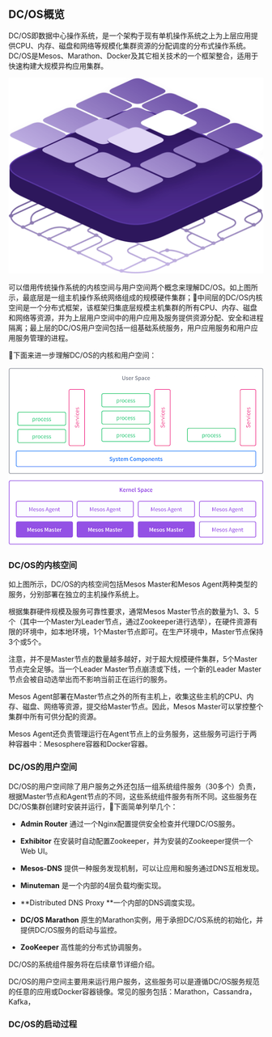 ## DC/OS概览

DC/OS即数据中心操作系统，是一个架构于现有单机操作系统之上为上层应用提供CPU、内存、磁盘和网络等规模化集群资源的分配调度的分布式操作系统。DC/OS是Mesos、Marathon、Docker及其它相关技术的一个框架整合，适用于快速构建大规模异构应用集群。

![](/assets/dcos_overview.png)

可以借用传统操作系统的内核空间与用户空间两个概念来理解DC/OS。如上图所示，最底层是一组主机操作系统网络组成的规模硬件集群；中间层的DC/OS内核空间是一个分布式框架，该框架归集底层规模主机集群的所有CPU、内存、磁盘和网络等资源，并为上层用户空间中的用户应用及服务提供资源分配、安全和进程隔离；最上层的DC/OS用户空间包括一组基础系统服务，用户应用服务和用户应用服务管理的进程。

下面来进一步理解DC/OS的内核和用户空间：

![](/assets/dcos-architecture-100000ft.png)

### DC/OS的内核空间

如上图所示，DC/OS的内核空间包括Mesos Master和Mesos Agent两种类型的服务，分别部署在独立的主机操作系统上。

根据集群硬件规模及服务可靠性要求，通常Mesos Master节点的数量为1、3、5个（其中一个Master为Leader节点，通过Zookeeper进行选举），在硬件资源有限的环境中，如本地环境，1个Master节点即可。在生产环境中，Master节点保持3个或5个。

注意，并不是Master节点的数量越多越好，对于超大规模硬件集群，5个Master节点完全足够。当一个Leader Master节点崩溃或下线，一个新的Leader Master节点会被自动选举出而不影响当前正在运行的服务。

Mesos Agent部署在Master节点之外的所有主机上，收集这些主机的CPU、内存、磁盘、网络等资源，提交给Master节点。因此，Mesos Master可以掌控整个集群中所有可供分配的资源。

Mesos Agent还负责管理运行在Agent节点上的业务服务，这些服务可运行于两种容器中：Mesosphere容器和Docker容器。

### DC/OS的用户空间

DC/OS的用户空间除了用户服务之外还包括一组系统组件服务（30多个）负责，根据Master节点和Agent节点的不同，这些系统组件服务有所不同。这些服务在DC/OS集群创建时安装并运行，下面简单列举几个：

* **Admin Router** 通过一个Nginx配置提供安全检查并代理DC/OS服务。

* **Exhibitor** 在安装时自动配置Zookeeper，并为安装的Zookeeper提供一个Web UI。

* **Mesos-DNS** 提供一种服务发现机制，可以让应用和服务通过DNS互相发现。

* **Minuteman** 是一个内部的4层负载均衡实现。

* **Distributed DNS Proxy **一个内部的DNS调度实现。

* **DC/OS Marathon** 原生的Marathon实例，用于承担DC/OS系统的初始化，并提供DC/OS服务的启动与监控。

* **ZooKeeper** 高性能的分布式协调服务。


DC/OS的系统组件服务将在后续章节详细介绍。

DC/OS的用户空间主要用来运行用户服务，这些服务可以是遵循DC\/OS服务规范的任意的应用或Docker容器镜像。常见的服务包括：Marathon，Cassandra，Kafka，

### DC/OS的启动过程



